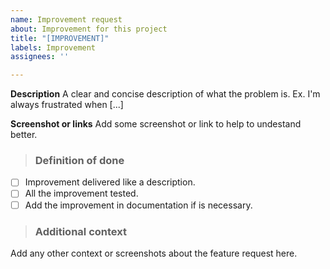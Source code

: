 ```yaml
---
name: Improvement request
about: Improvement for this project
title: "[IMPROVEMENT]"
labels: Improvement
assignees: ''

---
```


**Description**
A clear and concise description of what the problem is. Ex. I'm always frustrated when [...]

**Screenshot or links**
Add some screenshot or link to help to undestand better.

> ### **Definition of done**
- [ ] Improvement delivered like a description.
- [ ] All the improvement tested.
- [ ] Add the improvement in documentation if is necessary.

> ### **Additional context**
Add any other context or screenshots about the feature request here.
